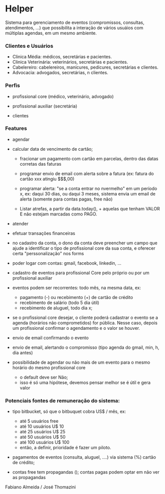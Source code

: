 # Helper

Sistema para gerenciamento de eventos (compromissos, consultas, atendimentos, ...)
que possibilita a interação de vários usuáios com múltiplas agendas, em um mesmo ambiente.

### Clientes e Usuários

* Clinica Média: médicos, secretárias e pacientes.
* Clinica Veterinária: veterinários, secretárias e pacientes.
* Cabelereiro: cabelereiros, manicures, pedicures, secretárias e clientes.
* Advocacia: advogados, secretárias, n clientes.

### Perfis

* profissional core (médico, veterinário, advogado)

* profissional auxiliar (secretária)

* clientes

### Features

* agendar

* calcular data de vencimento de cartão;

    - fracionar um pagamento com cartão em parcelas, dentro das datas corretas das faturas

    - programar envio de email com alerta sobre a fatura (ex: fatura do cartão xxx atingiu $$$,00) 

    - programar alerta: "se a conta entrar no nvermelho" em um período x, ex: daqui 30 dias, ou daqui 3 meses, sistema envia um email de alerta (somente para contas pagas, free não)

    - Listar atrefas, a partir da data.today(), + aquelas que tenham VALOR E não estejam marcadas como PAGO.

* atender

* efetuar transações financeiras

* no cadastro da conta, o dono da conta deve preencher um campo que ajude a identificar o tipo de profissional core da sua conta, e oferecer certa "perssonalização" nos forms

* poder logar com contas: gmail, facebook, linkedin, ...

* cadastro de eventos para profissional Core pelo próprio ou por um profissional auxiliar

* eventos podem ser recorrentes: todo mês, na mesma data, ex:
    - pagamento (-) ou recebimento (+) de cartão de crédito
    - recebimento de salário (todo 5 dia útil)
    - recebimento de aluguel, todo dia x;

* se o profissional core desejar, o cliente poderá cadastrar o evento se a agenda (horários não comprometidos) for pública. Nesse caso, depois um profissional confirmar o agendamento e o valor se houver.

* envio de email confirmando o evento

* envio de email, alertando o compromisso (tipo agenda do gmail, min, h, dia antes)

* possibilidade de agendar ou não mais de um evento para o mesmo horário do mesmo profissional core
    - o default deve ser Não;
    - isso é só uma hipótese, devemos pensar melhor se é útil e gera valor

### Potenciais fontes de remuneração do sistema:

* tipo bitbucket, só que o bitbuquet cobra US$ / mês, ex:
    - até 5 usuários free
    - até 10 usuários U$ 10
    - até 25 usuários U$ 25
    - até 50 usuários U$ 50
    - até 100 usuários U$ 100
    - então, a definir, prioridade é fazer um piloto.

* pagamentos de eventos (consulta, aluguel, ....) via sistema (%) cartão de crédito;

* contas free tem propagandas (); contas pagas podem optar em não ver as propagandas


Fabiano Almeida / José Thomazini